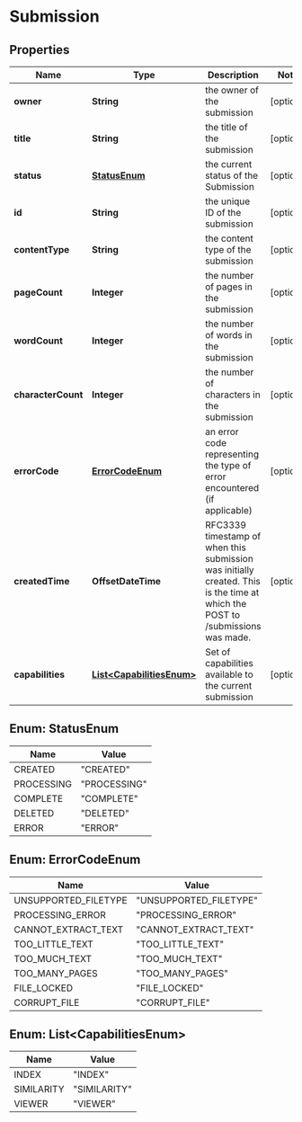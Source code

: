 

# Submission


## Properties

| Name | Type | Description | Notes |
|------------ | ------------- | ------------- | -------------|
|**owner** | **String** | the owner of the submission |  [optional] |
|**title** | **String** | the title of the submission |  [optional] |
|**status** | [**StatusEnum**](#StatusEnum) | the current status of the Submission |  [optional] |
|**id** | **String** | the unique ID of the submission |  [optional] |
|**contentType** | **String** | the content type of the submission |  [optional] |
|**pageCount** | **Integer** | the number of pages in the submission |  [optional] |
|**wordCount** | **Integer** | the number of words in the submission |  [optional] |
|**characterCount** | **Integer** | the number of characters in the submission |  [optional] |
|**errorCode** | [**ErrorCodeEnum**](#ErrorCodeEnum) | an error code representing the type of error encountered (if applicable)  |  [optional] |
|**createdTime** | **OffsetDateTime** | RFC3339 timestamp of when this submission was initially created. This is the time at which the POST to /submissions was made.  |  [optional] |
|**capabilities** | [**List&lt;CapabilitiesEnum&gt;**](#List&lt;CapabilitiesEnum&gt;) | Set of capabilities available to the current submission |  [optional] |



## Enum: StatusEnum

| Name | Value |
|---- | -----|
| CREATED | &quot;CREATED&quot; |
| PROCESSING | &quot;PROCESSING&quot; |
| COMPLETE | &quot;COMPLETE&quot; |
| DELETED | &quot;DELETED&quot; |
| ERROR | &quot;ERROR&quot; |



## Enum: ErrorCodeEnum

| Name | Value |
|---- | -----|
| UNSUPPORTED_FILETYPE | &quot;UNSUPPORTED_FILETYPE&quot; |
| PROCESSING_ERROR | &quot;PROCESSING_ERROR&quot; |
| CANNOT_EXTRACT_TEXT | &quot;CANNOT_EXTRACT_TEXT&quot; |
| TOO_LITTLE_TEXT | &quot;TOO_LITTLE_TEXT&quot; |
| TOO_MUCH_TEXT | &quot;TOO_MUCH_TEXT&quot; |
| TOO_MANY_PAGES | &quot;TOO_MANY_PAGES&quot; |
| FILE_LOCKED | &quot;FILE_LOCKED&quot; |
| CORRUPT_FILE | &quot;CORRUPT_FILE&quot; |



## Enum: List&lt;CapabilitiesEnum&gt;

| Name | Value |
|---- | -----|
| INDEX | &quot;INDEX&quot; |
| SIMILARITY | &quot;SIMILARITY&quot; |
| VIEWER | &quot;VIEWER&quot; |



